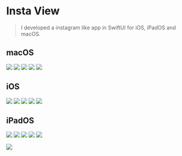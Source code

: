 #  Insta View

>  I developed a instagram like app in SwiftUI for iOS, iPadOS and  macOS.
 
## macOS
![]("/images/MacOSHome.png")
![]("images/MacOsSearch.png")
![]("images/MacOsAdd.png")
![]("images/MacOSLove1.png")
![]("images/MacOsProfile.png")

## iOS
![]("images/iPhoneHome.png")
![]("images/iPhoneSearch2.png")
![]("images/iPhoneAdd.png")
![]("images/iPhoneLove4.png")
![]("mages/iPhoneProfile.png")

## iPadOS
![]("images/iPadHome.png")
![]("images/iPadSearch2.png")
![]("images/iPadAdd1.png")
![]("images/iPadLove1.png")
![]("images/iPadProfile2.png")

![]("images/WholeOS.png")



